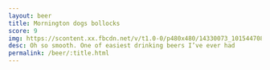 ```yaml
---
layout: beer
title: Mornington dogs bollocks
score: 9
img: https://scontent.xx.fbcdn.net/v/t1.0-0/p480x480/14330073_10154470816203745_282816465036444454_n.jpg?oh=a6e71b932df983f33afe339c5b317eff&oe=587FA7F1
desc: Oh so smooth. One of easiest drinking beers I’ve ever had
permalink: /beer/:title.html
---
```

